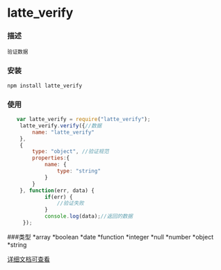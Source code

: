 # latte_verify
###  描述
    验证数据
###  安装
    npm install latte_verify
###  使用
```javascript
   var latte_verify = require("latte_verify");
	latte_verify.verify({//数据
		name: "latte_verify"
	},
	{
		type: "object", //验证规范
		properties:{
	      	name: {
	      		type: "string"
	      	}
	    }
 	}, function(err, data) {
	 		if(err) {
	        	//验证失败
	        }
	        console.log(data);//返回的数据
	 });
```

###类型
*array
*boolean
*date
*function
*integer
*null
*number
*object
*string

[详细文档可查看](http://www.kancloud.cn/qiongtubao/latte_verify/248582)
